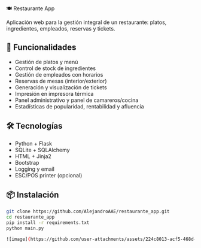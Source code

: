🍽️ Restaurante App

Aplicación web para la gestión integral de un restaurante: platos, ingredientes, empleados, reservas y tickets.

## 🚀 Funcionalidades

- Gestión de platos y menú
- Control de stock de ingredientes
- Gestión de empleados con horarios
- Reservas de mesas (interior/exterior)
- Generación y visualización de tickets
- Impresión en impresora térmica
- Panel administrativo y panel de camareros/cocina
- Estadísticas de popularidad, rentabilidad y afluencia

## 🛠️ Tecnologías

- Python + Flask
- SQLite + SQLAlchemy
- HTML + Jinja2
- Bootstrap
- Logging y email
- ESC/POS printer (opcional)

## 📦 Instalación

```bash
git clone https://github.com/AlejandroAAE/restaurante_app.git
cd restaurante_app
pip install -r requirements.txt
python main.py

![image](https://github.com/user-attachments/assets/224c8013-acf5-468d-bfae-7c6a3df5ed6d)


